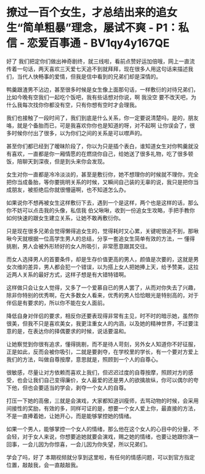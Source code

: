 # 撩过一百个女生，才总结出来的追女生“简单粗暴”理念，屡试不爽 - P1：私信 - 恋爱百事通 - BV1qy4y167QE

好了 我们把定你们做出神奇剧终，就三线啦，看前点赞好运加倍哦，网上一直流传着一句话，两天喜欢三天爱七天追不到就拜拜，现在很多人用这句话来描述我们，当代人快畅事的爱情，但我是信中看到的兄弟们却是深情的。

鸭羹跟渣男不沾边，甚至很多时候是女生像上面那句话，一样敷衍的对待兄弟们，比如今晚有空我们一起吃个饭吧，我有些话想对你说，啊 我没空 要不改天吧，为什么我每次找你你都没有空，只有你想有空时才会理我。

我们也接触了一段时间了，我们到底是什么关系，你一定要说清楚吗，是的，朋友咯，就是个备胎而已，可是我喜欢你你也是知道的呀，对不起啊 让你误会了，很多时候你付出了很多，以为你们之间的关系是可以噤声的。

甚至你们都已经到了暧昧阶段了，你以为只是插个表白，谁知道女生对你鸭羹就没有喜欢，一直都是你一厢情愿的在燃烧你自己，给她送了很多礼物，吃了很多顿饭，陪聊天到深夜，但是到头来你会发现。

女生对你一直都是冷冷淡淡的，甚至是敷衍你，她不想理你的时候就不理你，完全把你当成备胎，等你要挑明关系的时候，又瞬间自己装的无辜的说，我只是把你当成朋友，被拒绝后你就很懵逼啊，也不知道怎么办。

如果说你不想再被女生这样敷衍下去，遇到一个是这样，两个也是这样的话，那么你不妨可以点击我的头像，私信我 伯父啾啾，收到一份追女生攻略，手把手教你如何快速的跟女生建立关系，让她不敢再敷衍你。

只是现在很多兄弟会觉得懒得追女生的，觉得耗时又心累，关键呢很追不到，那啾啾今天就根据一位高学生男人的总结，分享一套追女生简单有效的方法，一 懂得挑剔，男人会被外形矫好的女人所吸引，非常愿意跟其交往。

而女人选择男人的首要条件，却是生存价值更高的男人，颜值是次要的，这就是男女次维的差异，男人都会犯一个错误，以为搭上女人把她捧上天，给予赞美，这拉近两人关系的最好方式，这样子想是有大错特错啊。

这样做只会让女人觉得，又多了一个爱慕自已的男人罢了，从而对你失去了兴趣，除非你特别的优秀啊，在大多数女人看来，优秀的男人恰恰眼光是特别高的，对于伴侣是有要求的，所以你不能在女人面前。

降低自身对伴侣的要求，相反你还要表现得非常有主见，时不时的暗示她，虽然你很美，但我不只是喜欢美女，我更注重女人的内涵，以及她的精神世界，不过要注意的是，在表达你的择偶要求的时候，说话要温和。

让她察觉到你很有追求，懂得挑剔，而不是待人苛刻，另外女人知道你不好征服，正是如此，反而会被你吸引，二就是要剥夺，在学校里的学长，有一个要对方爱上我们的方法，叫做自尊按摩，意思就是，照顾到一个人的自尊心。

很敏感，尽量让对方依赖而喜欢上我们，但迟迟过度的自尊按摩，照顾对方的感受，也会让我们自己变得廉价，女人最爱的还是男人的欲擒故纵，你可以偶尔的夸下他，但也会要适当的学会，剥夺一个女人的自尊。

打压一下她的高傲，三就是会演戏，大家都知道训瘦师，去骂动物的时候，会采用间接性的奖励，有效的多，同样可证的是，想要一个女人爱上你，最直接的方法，不是一直捧着她，让她开心，而是能够掌控她的情绪。

如果一个男人，能够掌控一个女人的情绪，那么他在这个女人的心目中的分量，不会轻，对于女人来说，你想要追她就要会演戏，赐之她的情绪，也要让她跟你演一回事，一会儿因为你惊喜，一会儿因为你失望，所以兄弟们。

学会了吗，好了 本期视频就分享到这里啦，有任何的情感问题，可以到官方指定位置，敲敲我，会一直敲敲我。